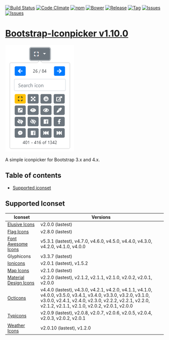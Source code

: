 [![Build Status](https://travis-ci.org/victor-valencia/bootstrap-iconpicker.svg?branch=master)](https://travis-ci.org/victor-valencia/bootstrap-iconpicker)
[![Code Climate](https://codeclimate.com/github/victor-valencia/bootstrap-iconpicker/badges/gpa.svg)](https://codeclimate.com/github/victor-valencia/bootstrap-iconpicker)
[![npm](http://img.shields.io/npm/v/bootstrap-iconpicker.svg)](https://npmjs.org/package/bootstrap-iconpicker)
[![Bower](http://img.shields.io/bower/v/bootstrap-iconpicker.svg)](http://bower.io/search/?q=bootstrap-iconpicker)
[![Release](http://img.shields.io/github/release/victor-valencia/bootstrap-iconpicker.svg)](https://github.com/victor-valencia/bootstrap-iconpicker/releases)
[![Tag](http://img.shields.io/github/tag/victor-valencia/bootstrap-iconpicker.svg)](https://github.com/victor-valencia/bootstrap-iconpicker/tags)
[![Issues](http://img.shields.io/github/issues/victor-valencia/bootstrap-iconpicker.svg)](https://github.com/victor-valencia/bootstrap-iconpicker/issues?q=is%3Aopen)
[![Issues](http://img.shields.io/badge/license-MIT-red.svg)](https://github.com/victor-valencia/bootstrap-iconpicker/blob/master/LICENSE)

# [Bootstrap-Iconpicker v1.10.0](http://victor-valencia.github.io/bootstrap-iconpicker)

![Iconpicker](../bootstrap-iconpicker_4x.png)

A simple iconpicker for Bootstrap 3.x and 4.x.

## Table of contents

- [Supported iconset](#supported-iconset)

## Supported Iconset

| Iconset | Versions |
| --- | --- |
| [Elusive Icons](http://press.codes/downloads/elusive-icons-webfont/) | v2.0.0 (lastest) |
| [Flag Icons](http://flag-icon-css.lip.is/) | v2.8.0 (lastest) |
| [Font Awesome Icons](http://fontawesome.io/) | v5.3.1 (lastest), v4.7.0, v4.6.0, v4.5.0, v4.4.0, v4.3.0, v4.2.0, v4.1.0, v4.0.0 |
| Glyphicons | v3.3.7 (lastest) |
| [Ionicons](http://ionicons.com/) | v2.0.1 (lastest), v1.5.2 |
| [Map Icons](http://map-icons.com/) | v2.1.0 (lastest) |
| [Material Design Icons](http://zavoloklom.github.io/material-design-iconic-font/) | v2.2.0 (lastest), v2.1.2, v2.1.1, v2.1.0, v2.0.2, v2.0.1, v2.0.0 |
| [Octicons](https://octicons.github.com/) | v4.4.0 (lastest), v4.3.0, v4.2.1, v4.2.0, v4.1.1, v4.1.0, v4.0.0, v3.5.0, v3.4.1, v3.4.0, v3.3.0, v3.2.0, v3.1.0, v3.0.0, v2.4.1, v2.4.0, v2.3.0, v2.2.2, v2.2.1, v2.2.0, v2.1.2, v2.1.1, v2.1.0, v2.0.2, v2.0.1, v2.0.0 |
| [Typicons](http://typicons.com) | v2.0.9 (lastest), v2.0.8, v2.0.7, v2.0.6, v2.0.5, v2.0.4, v2.0.3, v2.0.2, v2.0.1 |
| [Weather Icons](http://erikflowers.github.io/weather-icons/) | v2.0.10 (lastest), v1.2.0 |
